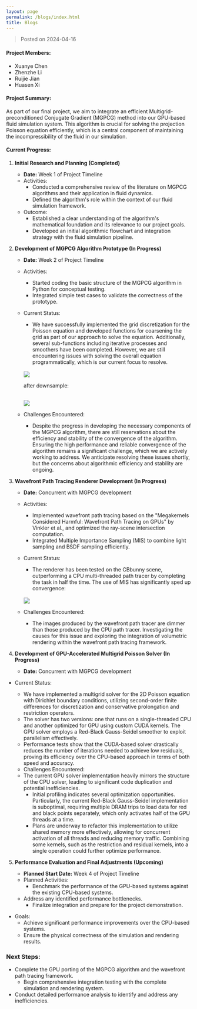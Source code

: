 ```yaml
---
layout: page
permalink: /blogs/index.html
title: Blogs
---
```


 > Posted on 2024-04-16

  #### Project Members:

  - Xuanye Chen
  - Zhenzhe Li
  - Ruijie Jian
  - Huasen Xi

  #### Project Summary:

  As part of our final project, we aim to integrate an efficient Multigrid-preconditioned Conjugate Gradient (MGPCG) method into our GPU-based fluid simulation system. This algorithm is crucial for solving the projection Poisson equation efficiently, which is a central component of maintaining the incompressibility of the fluid in our simulation.

  #### Current Progress:

  1. **Initial Research and Planning (Completed)**

     - **Date:** Week 1 of Project Timeline
     - Activities:
       - Conducted a comprehensive review of the literature on MGPCG algorithms and their application in fluid dynamics.
       - Defined the algorithm's role within the context of our fluid simulation framework.
     - Outcome:
       - Established a clear understanding of the algorithm's mathematical foundation and its relevance to our project goals.
       - Developed an initial algorithmic flowchart and integration strategy with the fluid simulation pipeline.

  2. **Development of MGPCG Algorithm Prototype (In Progress)**

     - **Date:** Week 2 of Project Timeline

     - Activities:

       - Started coding the basic structure of the MGPCG algorithm in Python for conceptual testing.
       - Integrated simple test cases to validate the correctness of the prototype.

     - Current Status:

       - We have successfully implemented the grid discretization for the Poisson equation and developed functions for coarsening the grid as part of our approach to solve the equation. Additionally, several sub-functions including iterative processes and smoothers have been completed. However, we are still encountering issues with solving the overall equation programmatically, which is our current focus to resolve.

       <br>

       <div>
       <img src="/images/grid.png">
       </div>


       after downsample:

       <br>

       <div>
       <img src="/images/downsample_grid.png">
       </div>

     - Challenges Encountered:

       - Despite the progress in developing the necessary components of the MGPCG algorithm, there are still reservations about the efficiency and stability of the convergence of the algorithm. Ensuring the high performance and reliable convergence of the algorithm remains a significant challenge, which we are actively working to address. We anticipate resolving these issues shortly, but the concerns about algorithmic efficiency and stability are ongoing.

  3. **Wavefront Path Tracing Renderer Development (In Progress)**

     - **Date:** Concurrent with MGPCG development
     - Activities:
       - Implemented wavefront path tracing based on the "Megakernels Considered Harmful: Wavefront Path Tracing on GPUs" by Vinkler et al., and optimized the ray-scene intersection computation.
       - Integrated Multiple Importance Sampling (MIS) to combine light sampling and BSDF sampling efficiently.
     - Current Status:
       - The renderer has been tested on the CBbunny scene, outperforming a CPU multi-threaded path tracer by completing the task in half the time. The use of MIS has significantly sped up convergence:
       
       <br>
     
       <div>
       <img src="/images/bunny.png">
       </div>
     - Challenges Encountered:
       - The images produced by the wavefront path tracer are dimmer than those produced by the CPU path tracer. Investigating the causes for this issue and exploring the integration of volumetric rendering within the wavefront path tracing framework.
  
  4. **Development of GPU-Accelerated Multigrid Poisson Solver (In Progress)**
  
     - **Date:** Concurrent with MGPCG development
   - Current Status:
     
       - We have implemented a multigrid solver for the 2D Poisson equation with Dirichlet boundary conditions, utilizing second-order finite differences for discretization and conservative prolongation and restriction operators.
       - The solver has two versions: one that runs on a single-threaded CPU and another optimized for GPU using custom CUDA kernels. The GPU solver employs a Red-Black Gauss-Seidel smoother to exploit parallelism effectively.
     - Performance tests show that the CUDA-based solver drastically reduces the number of iterations needed to achieve low residuals, proving its efficiency over the CPU-based approach in terms of both speed and accuracy.
     - Challenges Encountered:
     - The current GPU solver implementation heavily mirrors the structure of the CPU solver, leading to significant code duplication and potential inefficiencies.
       - Initial profiling indicates several optimization opportunities. Particularly, the current Red-Black Gauss-Seidel implementation is suboptimal, requiring multiple DRAM trips to load data for red and black points separately, which only activates half of the GPU threads at a time.
       - Plans are underway to refactor this implementation to utilize shared memory more effectively, allowing for concurrent activation of all threads and reducing memory traffic. Combining some kernels, such as the restriction and residual kernels, into a single operation could further optimize performance.

  5. **Performance Evaluation and Final Adjustments (Upcoming)**
  
     - **Planned Start Date:** Week 4 of Project Timeline
     - Planned Activities:
       - Benchmark the performance of the GPU-based systems against the existing CPU-based systems.
     - Address any identified performance bottlenecks.
       - Finalize integration and prepare for the project demonstration.
   - Goals:
       - Achieve significant performance improvements over the CPU-based systems.
       - Ensure the physical correctness of the simulation and rendering results.

### Next Steps:

- Complete the GPU porting of the MGPCG algorithm and the wavefront path tracing framework.
  - Begin comprehensive integration testing with the complete simulation and rendering system.
- Conduct detailed performance analysis to identify and address any inefficiencies.
  

